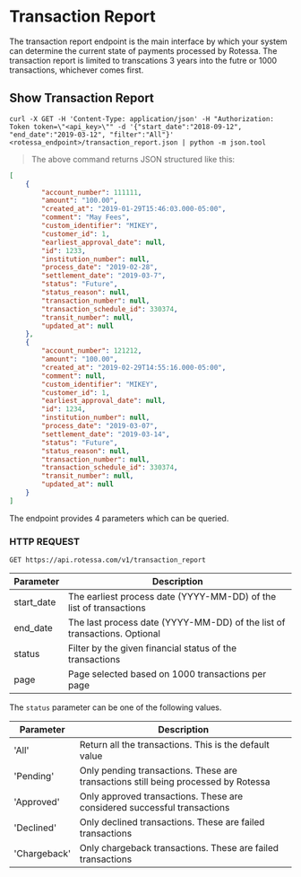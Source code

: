 # Transaction Report

The transaction report endpoint is the main interface by which your system can determine the current state of payments processed by Rotessa. The transaction report is limited to transcations 3 years into the futre or 1000 transactions, whichever comes first.

## Show Transaction Report

```shell
curl -X GET -H 'Content-Type: application/json' -H "Authorization: Token token=\"<api_key>\"" -d '{"start_date":"2018-09-12", "end_date":"2019-03-12", "filter":"All"}' <rotessa_endpoint>/transaction_report.json | python -m json.tool 
```

>The above command returns JSON structured like this:

```json
[
    {
        "account_number": 111111,
        "amount": "100.00",
        "created_at": "2019-01-29T15:46:03.000-05:00",
        "comment": "May Fees",
        "custom_identifier": "MIKEY",
        "customer_id": 1,
        "earliest_approval_date": null,
        "id": 1233,
        "institution_number": null,
        "process_date": "2019-02-28",
        "settlement_date": "2019-03-7",
        "status": "Future",
        "status_reason": null,
        "transaction_number": null,
        "transaction_schedule_id": 330374,
        "transit_number": null,
        "updated_at": null
    },
    {
        "account_number": 121212,
        "amount": "100.00",
        "created_at": "2019-02-29T14:55:16.000-05:00",
        "comment": null,
        "custom_identifier": "MIKEY",
        "customer_id": 1,
        "earliest_approval_date": null,
        "id": 1234,
        "institution_number": null,
        "process_date": "2019-03-07",
        "settlement_date": "2019-03-14",
        "status": "Future",
        "status_reason": null,
        "transaction_number": null,
        "transaction_schedule_id": 330374,
        "transit_number": null,
        "updated_at": null
    }
]
```

The endpoint provides 4 parameters which can be queried.

### HTTP REQUEST

`GET https://api.rotessa.com/v1/transaction_report`

Parameter  | Description 
 ------------- | ------------- 
start_date | The earliest process date (YYYY-MM-DD) of the list of transactions
end_date | The last process date (YYYY-MM-DD) of the list of transactions. Optional
status | Filter by the given financial status of the transactions
page | Page selected based on 1000 transactions per page

The `status` parameter can be one of the following values.

Parameter  | Description 
 ------------- | ------------- 
'All' | Return all the transactions. This is the default value
'Pending' | Only pending transactions. These are transactions still being processed by Rotessa
'Approved' | Only approved transactions. These are considered successful transactions
'Declined' | Only declined transactions. These are failed transactions
'Chargeback' | Only chargeback transactions. These are failed transactions